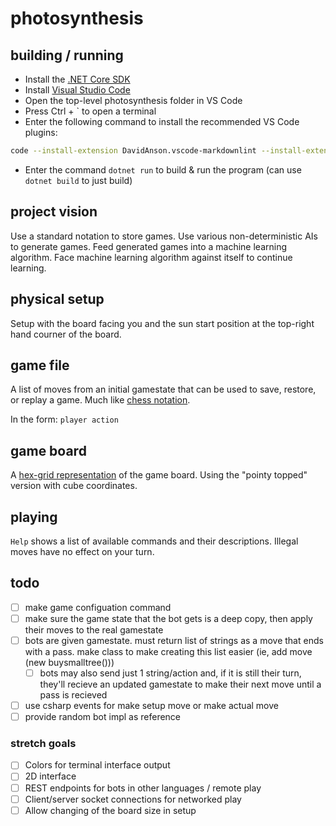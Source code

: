 # photosynthesis

## building / running

- Install the [.NET Core SDK](https://www.microsoft.com/net/learn/get-started/windows)
- Install [Visual Studio Code](https://code.visualstudio.com/)
- Open the top-level photosynthesis folder in VS Code
- Press Ctrl + \` to open a terminal
- Enter the following command to install the recommended VS Code plugins:

```bash
code --install-extension DavidAnson.vscode-markdownlint --install-extension jchannon.csharpextensions --install-extension josephwoodward.vscodeilviewer --install-extension k--kato.docomment --install-extension ms-vscode.csharp --install-extension PKief.material-icon-theme --install-extension reflectiondm.classynaming
```

- Enter the command `dotnet run` to build & run the program (can use `dotnet build` to just build)

## project vision

Use a standard notation to store games. Use various non-deterministic AIs to generate games. Feed generated games into a machine learning algorithm. Face machine learning algorithm against itself to continue learning.

## physical setup

Setup with the board facing you and the sun start position at the top-right hand courner of the board.

## game file

A list of moves from an initial gamestate that can be used to save, restore, or replay a game. Much like [chess notation](https://en.wikipedia.org/wiki/Chess_notation).

In the form:
`player action`

## game board

A [hex-grid representation](https://www.redblobgames.com/grids/hexagons/) of the game board. Using the "pointy topped" version with cube coordinates.

## playing

`Help` shows a list of available commands and their descriptions.
Illegal moves have no effect on your turn.

## todo

- [ ] make game configuation command
- [ ] make sure the game state that the bot gets is a deep copy, then apply their moves to the real gamestate
- [ ] bots are given gamestate. must return list of strings as a move that ends with a pass. make class to make creating this list easier (ie, add move (new buysmalltree()))
  - [ ] bots may also send just 1 string/action and, if it is still their turn, they'll recieve an updated gamestate to make their next move until a pass is recieved
- [ ] use csharp events for make setup move or make actual move
- [ ] provide random bot impl as reference

### stretch goals

- [ ] Colors for terminal interface output
- [ ] 2D interface
- [ ] REST endpoints for bots in other languages / remote play
- [ ] Client/server socket connections for networked play
- [ ] Allow changing of the board size in setup

